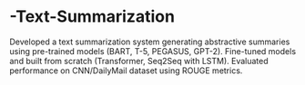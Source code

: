 # -Text-Summarization
Developed a text summarization system generating abstractive summaries using pre-trained models (BART, T-5, PEGASUS, GPT-2). Fine-tuned models and built from scratch (Transformer, Seq2Seq with LSTM). Evaluated performance on CNN/DailyMail dataset using ROUGE metrics.
